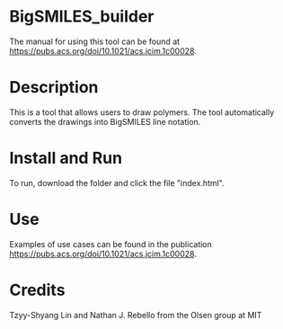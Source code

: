# BigSMILES_builder
The manual for using this tool can be found at https://pubs.acs.org/doi/10.1021/acs.jcim.1c00028. 

# Description
This is a tool that allows users to draw polymers. The tool automatically converts the drawings into BigSMILES line notation.

# Install and Run
To run, download the folder and click the file "index.html".

# Use
Examples of use cases can be found in the publication https://pubs.acs.org/doi/10.1021/acs.jcim.1c00028. 

# Credits
Tzyy-Shyang Lin and Nathan J. Rebello from the Olsen group at MIT
